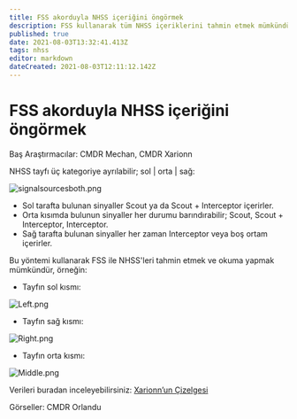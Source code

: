 ```yaml
---
title: FSS akorduyla NHSS içeriğini öngörmek
description: FSS kullanarak tüm NHSS içeriklerini tahmin etmek mümkündür
published: true
date: 2021-08-03T13:32:41.413Z
tags: nhss
editor: markdown
dateCreated: 2021-08-03T12:11:12.142Z
---
```


# FSS akorduyla NHSS içeriğini öngörmek

Baş Araştırmacılar: CMDR Mechan, CMDR Xarionn

NHSS tayfı üç kategoriye ayrılabilir; sol | orta | sağ:

![signalsourcesboth.png](/signalsourcesboth.png)

- Sol tarafta bulunan sinyaller Scout ya da Scout + Interceptor içerirler.
- Orta kısımda bulunun sinyaller her durumu barındırabilir; Scout, Scout + Interceptor, Interceptor.
- Sağ tarafta bulunan sinyaller her zaman Interceptor veya boş ortam içerirler.

Bu yöntemi kullanarak FSS ile NHSS'leri tahmin etmek ve okuma yapmak mümkündür, örneğin:

- Tayfın sol kısmı:

![Left.png](https://media.discordapp.net/attachments/854844543823642674/872095282656071690/Left.jpg?width=1290&height=726)

- Tayfın sağ kısmı:

![Right.png](https://media.discordapp.net/attachments/854844543823642674/872095289354367066/Right.jpg?width=1290&height=726)

- Tayfın orta kısmı:

![Middle.png](https://media.discordapp.net/attachments/854844543823642674/872095297478725712/Middle.jpg?width=1290&height=726)

Verileri buradan inceleyebilirsiniz: [Xarionn’un Çizelgesi](https://docs.google.com/spreadsheets/d/14Ik0S1fV8FHJR5iJQpiSbJ1t_yntRJVBB6axeL3XErk/edit#gid=0)

Görseller: CMDR Orlandu
